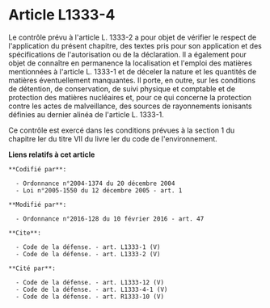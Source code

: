 # Article L1333-4

Le contrôle prévu à l'article L. 1333-2 a pour objet de vérifier le respect de l'application du présent chapitre, des textes
pris pour son application et des spécifications de l'autorisation ou de la déclaration. Il a également pour objet de
connaître en permanence la localisation et l'emploi des matières mentionnées à l'article L. 1333-1 et de déceler la nature et
les quantités de matières éventuellement manquantes. Il porte, en outre, sur les conditions de détention, de conservation, de
suivi physique et comptable et de protection des matières nucléaires et, pour ce qui concerne la protection contre les actes
de malveillance, des sources de rayonnements ionisants définies au dernier alinéa de l'article L. 1333-1. 

Ce contrôle est exercé dans les conditions prévues à la section 1 du chapitre Ier du titre VII du livre Ier du code de
l'environnement.

**Liens relatifs à cet article**

	**Codifié par**:

	  - Ordonnance n°2004-1374 du 20 décembre 2004
	  - Loi n°2005-1550 du 12 décembre 2005 - art. 1

	**Modifié par**:

	  - Ordonnance n°2016-128 du 10 février 2016 - art. 47

	**Cite**:

	  - Code de la défense. - art. L1333-1 (V)
	  - Code de la défense. - art. L1333-2 (V)

	**Cité par**:

	  - Code de la défense. - art. L1333-12 (V)
	  - Code de la défense. - art. L1333-4-1 (V)
	  - Code de la défense. - art. R1333-10 (V)
